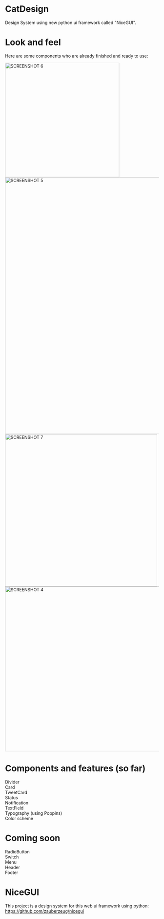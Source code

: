 # CatDesign
Design System using new python ui framework called "NiceGUI".  

# Look and feel
Here are some components who are already finished and ready to use:
  
<img width="374" alt="SCREENSHOT 6" src="https://user-images.githubusercontent.com/29439003/225862437-6fdd18eb-8170-45f7-a8d9-45f545ef448d.png">
<img width="840" alt="SCREENSHOT 5" src="https://user-images.githubusercontent.com/29439003/225862494-7951ec66-a07e-4493-a213-141635a3e324.png">
<img width="498" alt="SCREENSHOT 7" src="https://user-images.githubusercontent.com/29439003/225862453-6ca1c98b-c388-435a-83a9-05a8060e4dd2.png">
<img width="539" alt="SCREENSHOT 4" src="https://user-images.githubusercontent.com/29439003/225862474-8c2b4768-7bcf-4969-9884-b9fc46152770.png">

# Components and features (so far)
Divider  
Card  
TweetCard  
Status  
Notification  
TextField  
Typography (using Poppins)  
Color scheme  

# Coming soon
RadioButton  
Switch  
Menu  
Header  
Footer  

# NiceGUI
This project is a design system for this web ui framework using python:  
https://github.com/zauberzeug/nicegui
